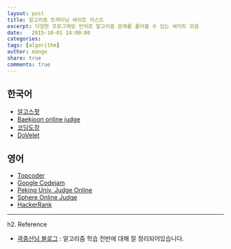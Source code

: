 ```yaml
---
layout: post
title: 알고리즘 트레이닝 싸이트 리스트
excerpt: 다양한 프로그래밍 언어로 알고리즘 문제를 풀어볼 수 있는 싸이트 모음
date:   2015-10-01 14:00:00
categories:
tags: [algorithm]
author: mango
share: true
comments: true  
---
```


## 한국어

* [알고스팟](https://algospot.com/)
* [Baekjoon online judge](http://www.acmicpc.net)
* [코딩도장](http://codingdojang.com/)
* [DoVelet](http://www.dovelet.com)

## 영어

* [Topcoder](http://www.topcoder.com/)
* [Google Codejam](http://code.google.com/codejam/contests.html)
* [Peking Univ. Judge Online](http://poj.org/)
* [Sphere Online Judge](http://www.spoj.com/)
* [HackerRank](https://www.hackerrank.com/)

----

h2. Reference

* [곽중선님 블로그](http://sunnykwak.tistory.com/86) : 알고리즘 학습 전반에 대해 잘 정리되어있습니다.
